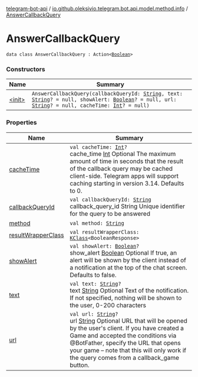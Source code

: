 [telegram-bot-api](../../index.md) / [io.github.oleksivio.telegram.bot.api.model.method.info](../index.md) / [AnswerCallbackQuery](./index.md)

# AnswerCallbackQuery

`data class AnswerCallbackQuery : Action<`[`Boolean`](https://kotlinlang.org/api/latest/jvm/stdlib/kotlin/-boolean/index.html)`>`

### Constructors

| Name | Summary |
|---|---|
| [&lt;init&gt;](-init-.md) | `AnswerCallbackQuery(callbackQueryId: `[`String`](https://kotlinlang.org/api/latest/jvm/stdlib/kotlin/-string/index.html)`, text: `[`String`](https://kotlinlang.org/api/latest/jvm/stdlib/kotlin/-string/index.html)`? = null, showAlert: `[`Boolean`](https://kotlinlang.org/api/latest/jvm/stdlib/kotlin/-boolean/index.html)`? = null, url: `[`String`](https://kotlinlang.org/api/latest/jvm/stdlib/kotlin/-string/index.html)`? = null, cacheTime: `[`Int`](https://kotlinlang.org/api/latest/jvm/stdlib/kotlin/-int/index.html)`? = null)` |

### Properties

| Name | Summary |
|---|---|
| [cacheTime](cache-time.md) | `val cacheTime: `[`Int`](https://kotlinlang.org/api/latest/jvm/stdlib/kotlin/-int/index.html)`?`<br>cache_time [Int](https://kotlinlang.org/api/latest/jvm/stdlib/kotlin/-int/index.html) Optional The maximum amount of time in seconds that the result of the callback query may be cached client-side. Telegram apps will support caching starting in version 3.14. Defaults to 0. |
| [callbackQueryId](callback-query-id.md) | `val callbackQueryId: `[`String`](https://kotlinlang.org/api/latest/jvm/stdlib/kotlin/-string/index.html)<br>callback_query_id String Unique identifier for the query to be answered |
| [method](method.md) | `val method: `[`String`](https://kotlinlang.org/api/latest/jvm/stdlib/kotlin/-string/index.html) |
| [resultWrapperClass](result-wrapper-class.md) | `val resultWrapperClass: `[`KClass`](https://kotlinlang.org/api/latest/jvm/stdlib/kotlin.reflect/-k-class/index.html)`<BooleanResponse>` |
| [showAlert](show-alert.md) | `val showAlert: `[`Boolean`](https://kotlinlang.org/api/latest/jvm/stdlib/kotlin/-boolean/index.html)`?`<br>show_alert [Boolean](https://kotlinlang.org/api/latest/jvm/stdlib/kotlin/-boolean/index.html) Optional If true, an alert will be shown by the client instead of a notification at the top of the chat screen. Defaults to false. |
| [text](text.md) | `val text: `[`String`](https://kotlinlang.org/api/latest/jvm/stdlib/kotlin/-string/index.html)`?`<br>text [String](https://kotlinlang.org/api/latest/jvm/stdlib/kotlin/-string/index.html) Optional Text of the notification. If not specified, nothing will be shown to the user, 0-200 characters |
| [url](url.md) | `val url: `[`String`](https://kotlinlang.org/api/latest/jvm/stdlib/kotlin/-string/index.html)`?`<br>url [String](https://kotlinlang.org/api/latest/jvm/stdlib/kotlin/-string/index.html) Optional URL that will be opened by the user's client. If you have created a Game and accepted the conditions via @BotFather, specify the URL that opens your game – note that this will only work if the query comes from a callback_game button. |
